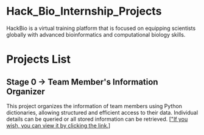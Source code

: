 # Hack_Bio_Internship_Projects
HackBio is a virtual training platform that is focused on equipping scientists globally with advanced bioinformatics and computational biology skills.

# Projects List
## Stage 0 -> Team Member's Information Organizer
This project organizes the information of team members using Python dictionaries, allowing structured and efficient access to their data. Individual details can be queried or all stored information can be retrieved. [["If you wish, you can view it by clicking the link.](https://github.com/elioe300/Hack_Bio_Internship_Projects/blob/main/Stage_0/stage_0_task.py)]
